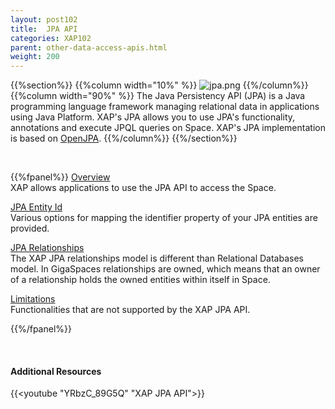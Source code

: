 ```yaml
---
layout: post102
title:  JPA API
categories: XAP102
parent: other-data-access-apis.html
weight: 200
---
```




{{%section%}}
{{%column width="10%" %}}
![jpa.png](/attachment_files/subject/jpa.png)
{{%/column%}}
{{%column width="90%" %}}
The Java Persistency API (JPA) is a Java programming language framework managing relational data in applications using Java Platform. XAP's JPA allows you to use JPA's functionality, annotations and execute JPQL queries on Space. XAP's JPA implementation is based on [OpenJPA](http://openjpa.apache.org/).
{{%/column%}}
{{%/section%}}


<br>

{{%fpanel%}}
[Overview](./jpa-api.html)<br>
XAP allows applications to use the JPA API to access the Space.

[JPA Entity Id](./jpa-entity-id.html)<br>
Various options for mapping the identifier property of your JPA entities are provided.

[JPA Relationships](./jpa-relationships.html)<br>
The XAP JPA relationships model is different than Relational Databases model. In GigaSpaces relationships are owned, which means that an owner of a relationship holds the owned entities within itself in Space.

[Limitations](./jpa-limitations.html)<br>
Functionalities that are not supported by the XAP JPA API.

{{%/fpanel%}}

<br>

#### Additional Resources

{{<youtube "YRbzC_89G5Q" "XAP JPA API">}}